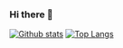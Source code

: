 ### Hi there 👋

<!--
**dehghani-mehdi/dehghani-mehdi** is a ✨ _special_ ✨ repository because its `README.md` (this file) appears on your GitHub profile.

Here are some ideas to get you started:

- 🔭 I’m currently working on ...
- 🌱 I’m currently learning ...
- 👯 I’m looking to collaborate on ...
- 🤔 I’m looking for help with ...
- 💬 Ask me about ...
- 📫 How to reach me: ...
- 😄 Pronouns: ...
- ⚡ Fun fact: ...
-->

[![Github stats](https://github-readme-stats.vercel.app/api?username=dehghani-mehdi&hide=stars&show_icons=true&theme=dark)](https://github.com/dehghani-mehdi)
[![Top Langs](https://github-readme-stats.vercel.app/api/top-langs/?username=dehghani-mehdi&layout=compact&theme=dark)](https://github.com/dehghani-mehdi)
